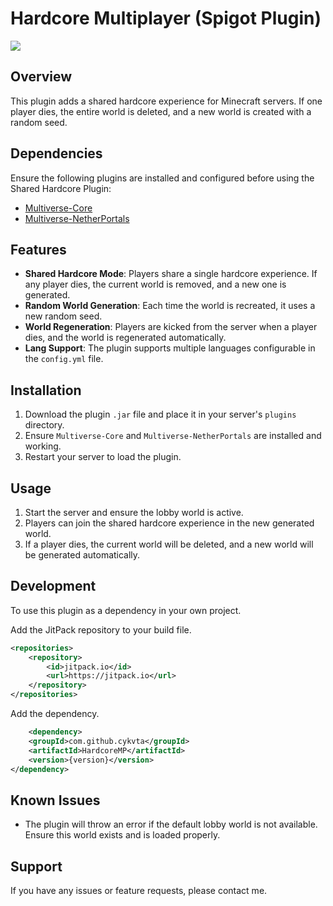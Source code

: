 # Hardcore Multiplayer (Spigot Plugin)
[![](https://jitpack.io/v/cykvta/HardcoreMP.svg)](https://jitpack.io/#cykvta/HardcoreMP)

## Overview
This plugin adds a shared hardcore experience for Minecraft servers. If one player dies, the entire world is deleted, and a new world is created with a random seed.

## Dependencies
Ensure the following plugins are installed and configured before using the Shared Hardcore Plugin:

- [Multiverse-Core](https://dev.bukkit.org/projects/multiverse-core)
- [Multiverse-NetherPortals](https://dev.bukkit.org/projects/multiverse-netherportals)

## Features
- **Shared Hardcore Mode**: Players share a single hardcore experience. If any player dies, the current world is removed, and a new one is generated.
- **Random World Generation**: Each time the world is recreated, it uses a new random seed.
- **World Regeneration**: Players are kicked from the server when a player dies, and the world is regenerated automatically.
- **Lang Support**: The plugin supports multiple languages configurable in the `config.yml` file.

## Installation
1. Download the plugin `.jar` file and place it in your server's `plugins` directory.
2. Ensure `Multiverse-Core` and `Multiverse-NetherPortals` are installed and working.
3. Restart your server to load the plugin.

## Usage
1. Start the server and ensure the lobby world is active.
2. Players can join the shared hardcore experience in the new generated world.
3. If a player dies, the current world will be deleted, and a new world will be generated automatically.

## Development
To use this plugin as a dependency in your own project.

Add the JitPack repository to your build file.
```xml
<repositories>
    <repository>
        <id>jitpack.io</id>
        <url>https://jitpack.io</url>
    </repository>
</repositories>
```

Add the dependency.
```xml
	<dependency>
    <groupId>com.github.cykvta</groupId>
    <artifactId>HardcoreMP</artifactId>
    <version>{version}</version>
</dependency>
```

## Known Issues
- The plugin will throw an error if the default lobby world is not available. Ensure this world exists and is loaded properly.

## Support
If you have any issues or feature requests, please contact me.

